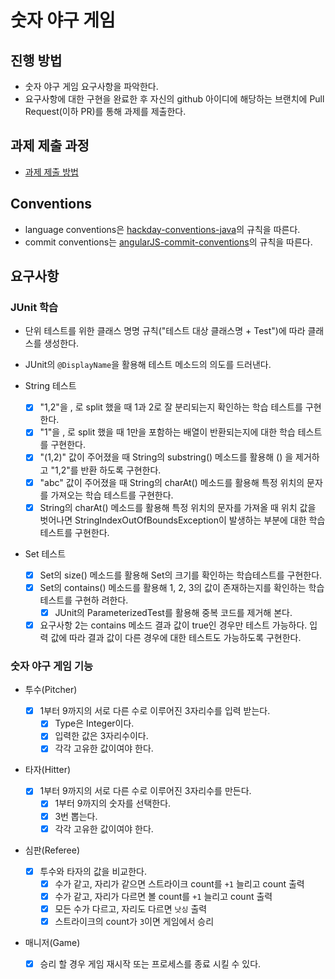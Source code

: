 # 숫자 야구 게임

## 진행 방법

- 숫자 야구 게임 요구사항을 파악한다.
- 요구사항에 대한 구현을 완료한 후 자신의 github 아이디에 해당하는 브랜치에 Pull Request(이하 PR)를 통해 과제를 제출한다.

## 과제 제출 과정

- [과제 제출 방법](https://github.com/next-step/nextstep-docs/tree/master/precourse)

## Conventions

- language conventions은 [hackday-conventions-java](https://naver.github.io/hackday-conventions-java/#_%ED%8C%8C%EC%9D%BC_%EA%B3%B5%ED%86%B5_%EC%9A%94%EA%B1%B4)의 규칙을 따른다.
- commit conventions는 [angularJS-commit-conventions](https://gist.github.com/stephenparish/9941e89d80e2bc58a153)의 규칙을 따른다.

## 요구사항

### JUnit 학습

- 단위 테스트를 위한 클래스 명명 규칙("테스트 대상 클래스명 + Test")에 따라 클래스를 생성한다.
- JUnit의 `@DisplayName`을 활용해 테스트 메소드의 의도를 드러낸다.

- String 테스트
  - [x] "1,2"을 , 로 split 했을 때 1과 2로 잘 분리되는지 확인하는 학습 테스트를 구현한다.
  - [x] "1"을 , 로 split 했을 때 1만을 포함하는 배열이 반환되는지에 대한 학습 테스트를 구현한다.
  - [x] "(1,2)" 값이 주어졌을 때 String의 substring() 메소드를 활용해 () 을 제거하고 "1,2"를 반환
        하도록 구현한다.
  - [x] "abc" 값이 주어졌을 때 String의 charAt() 메소드를 활용해 특정 위치의 문자를 가져오는 학습
        테스트를 구현한다.
  - [x] String의 charAt() 메소드를 활용해 특정 위치의 문자를 가져올 때 위치 값을 벗어나면
        StringIndexOutOfBoundsException이 발생하는 부분에 대한 학습 테스트를 구현한다.
- Set 테스트
  - [x] Set의 size() 메소드를 활용해 Set의 크기를 확인하는 학습테스트를 구현한다.
  - [x] Set의 contains() 메소드를 활용해 1, 2, 3의 값이 존재하는지를 확인하는 학습테스트를 구현하
        려한다.
    - [x] JUnit의 ParameterizedTest를 활용해 중복 코드를 제거해 본다.
  - [x] 요구사항 2는 contains 메소드 결과 값이 true인 경우만 테스트 가능하다. 입력 값에 따라 결과
        값이 다른 경우에 대한 테스트도 가능하도록 구현한다.

### 숫자 야구 게임 기능

- 투수(Pitcher)

  - [x] 1부터 9까지의 서로 다른 수로 이루어진 3자리수를 입력 받는다.
    - [x] Type은 Integer이다.
    - [x] 입력한 값은 3자리수이다.
    - [x] 각각 고유한 값이여야 한다.

- 타자(Hitter)

  - [x] 1부터 9까지의 서로 다른 수로 이루어진 3자리수를 만든다.
    - [x] 1부터 9까지의 숫자를 선택한다.
    - [x] 3번 뽑는다.
    - [x] 각각 고유한 값이여야 한다.

- 심판(Referee)

  - [x] 투수와 타자의 값을 비교한다.
    - [x] 수가 같고, 자리가 같으면 스트라이크 count를 `+1` 늘리고 count 출력
    - [x] 수가 같고, 자리가 다르면 볼 count를 `+1` 늘리고 count 출력
    - [x] 모든 수가 다르고, 자리도 다르면 `낫싱` 출력
    - [x] 스트라이크의 count가 `3`이면 게임에서 승리

- 매니저(Game)
  - [x] 승리 할 경우 게임 재시작 또는 프로세스를 종료 시킬 수 있다.
